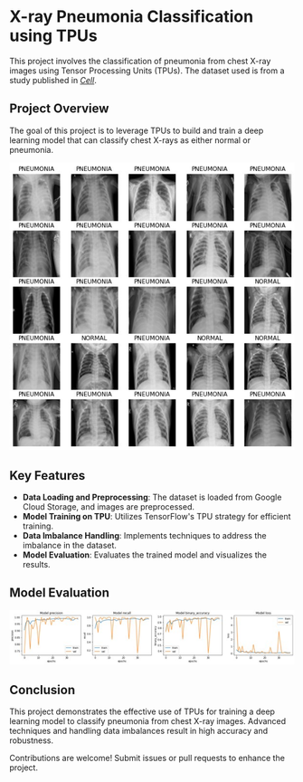 # X-ray Pneumonia Classification using TPUs

This project involves the classification of pneumonia from chest X-ray images using Tensor Processing Units (TPUs). The dataset used is from a study published in [*Cell*](https://www.cell.com/cell/fulltext/S0092-8674(18)30154-5).

## Project Overview

The goal of this project is to leverage TPUs to build and train a deep learning model that can classify chest X-rays as either normal or pneumonia.

![Sample Images](assets/samples.jpg)

## Key Features
- **Data Loading and Preprocessing**: The dataset is loaded from Google Cloud Storage, and images are preprocessed.
- **Model Training on TPU**: Utilizes TensorFlow's TPU strategy for efficient training.
- **Data Imbalance Handling**: Implements techniques to address the imbalance in the dataset.
- **Model Evaluation**: Evaluates the trained model and visualizes the results.

## Model Evaluation

![Evaluation Results](assets/graphs.jpg)

## Conclusion

This project demonstrates the effective use of TPUs for training a deep learning model to classify pneumonia from chest X-ray images. Advanced techniques and handling data imbalances result in high accuracy and robustness.

Contributions are welcome! Submit issues or pull requests to enhance the project.


